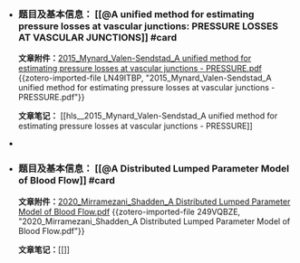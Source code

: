 - ### 题目及基本信息： [[@A unified method for estimating pressure losses at vascular junctions: PRESSURE LOSSES AT VASCULAR JUNCTIONS]] #card
  **文章附件：**[2015_Mynard_Valen-Sendstad_A unified method for estimating pressure losses at vascular junctions - PRESSURE.pdf](zotero://select/groups/4605909/items/LN49ITBP) {{zotero-imported-file LN49ITBP, "2015_Mynard_Valen-Sendstad_A unified method for estimating pressure losses at vascular junctions - PRESSURE.pdf"}}
  
  **文章笔记：** [[hls__2015_Mynard_Valen-Sendstad_A unified method for estimating pressure losses at vascular junctions - PRESSURE]]
-
- ### **题目及基本信息：** [[@A Distributed Lumped Parameter Model of Blood Flow]] #card
  **文章附件：**[2020_Mirramezani_Shadden_A Distributed Lumped Parameter Model of Blood Flow.pdf](zotero://select/groups/4605909/items/249VQBZE) {{zotero-imported-file 249VQBZE, "2020_Mirramezani_Shadden_A Distributed Lumped Parameter Model of Blood Flow.pdf"}}
  
  **文章笔记：**[[]]